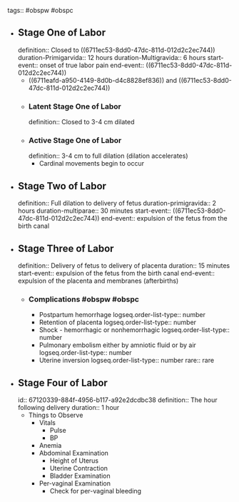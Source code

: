 tags:: #obspw #obspc

- ## Stage One of Labor
  definition:: Closed to ((6711ec53-8dd0-47dc-811d-012d2c2ec744))
  duration-Primigarvida:: 12 hours
  duration-Multigravida:: 6 hours
  start-event:: onset of true labor pain
  end-event:: ((6711ec53-8dd0-47dc-811d-012d2c2ec744))
	- ((6711eafd-a950-4149-8d0b-d4c8828ef836)) and ((6711ec53-8dd0-47dc-811d-012d2c2ec744))
	- ### Latent Stage One of Labor
	  definition:: Closed to 3-4 cm dilated
	- ### Active Stage One of Labor
	  definition:: 3-4 cm to full dilation (dilation accelerates)
		- Cardinal movements begin to occur
- ## Stage Two of Labor
  definition:: Full dilation to delivery of fetus
  duration-primigravida:: 2 hours
  duration-multiparae:: 30 minutes
  start-event:: ((6711ec53-8dd0-47dc-811d-012d2c2ec744))
  end-event:: expulsion of the fetus from the birth canal
- ## Stage Three of Labor
  definition:: Delivery of fetus to delivery of placenta
  duration:: 15 minutes
  start-event:: expulsion of the fetus from the birth canal
  end-event:: expulsion of the placenta and membranes (afterbirths)
	- ### Complications #obspw #obspc
		- Postpartum hemorrhage
		  logseq.order-list-type:: number
		- Retention of placenta
		  logseq.order-list-type:: number
		- Shock - hemorrhagic or nonhemorrhagic
		  logseq.order-list-type:: number
		- Pulmonary embolism either by amniotic fluid or by air
		  logseq.order-list-type:: number
		- Uterine inversion
		  logseq.order-list-type:: number
		  rare:: rare
- ## Stage Four of Labor
  id:: 67120339-884f-4956-b117-a92e2dcdbc38
  definition:: The hour following delivery
  duration:: 1 hour
	- Things to Observe
		- Vitals
			- Pulse
			- BP
		- Anemia
		- Abdominal Examination
			- Height of Uterus
			- Uterine Contraction
			- Bladder Examination
		- Per-vaginal Examination
			- Check for per-vaginal bleeding
